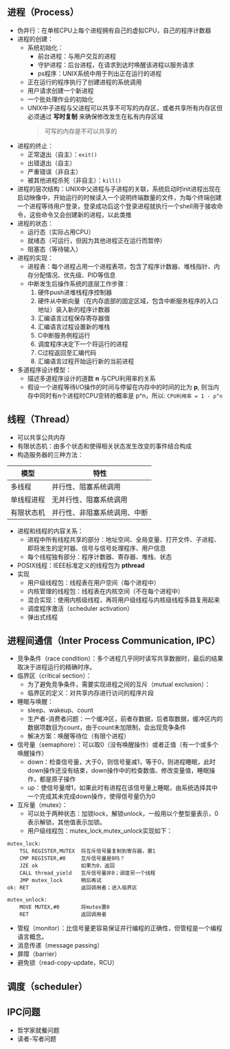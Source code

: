 <title>进程与线程</title>

## 进程（Process）
- 伪并行：在单核CPU上每个进程拥有自己的虚拟CPU，自己的程序计数器
- 进程的创建：
    - 系统初始化：
        - 前台进程：与用户交互的进程
        - 守护进程：后台进程，在请求到达时唤醒该进程以服务请求
        - ps程序：UNIX系统中用于列出正在运行的进程
    - 正在运行的程序执行了创建进程的系统调用
    - 用户请求创建一个新进程
    - 一个批处理作业的初始化
    - UNIX中子进程与父进程可以共享不可写的内存区，或者共享所有内存区但必须通过 **写时复制** 来确保修改发生在私有内存区域
        >可写的内存是不可以共享的
- 进程的终止：
    - 正常退出（自主）：`exit()`
    - 出错退出（自主）
    - 严重错误（非自主）
    - 被其他进程杀死（非自主）：`kill()`
- 进程的层次结构：UNIX中父进程与子进程的关联，系统启动时init进程出现在启动映像中，开始运行的时候读入一个说明终端数量的文件，为每个终端创建一个进程等待用户登录，登录成功后这个登录进程就执行一个shell用于接收命令，这些命令又会创建新的进程，以此类推
- 进程的状态：
    - 运行态（实际占用CPU）
    - 就绪态（可运行，但因为其他进程正在运行而暂停）
    - 阻塞态（等待输入）
- 进程的实现：
    - 进程表：每个进程占用一个进程表项，包含了程序计数器、堆栈指针、内存分配情况、优先级、PID等信息
    - 中断发生后操作系统的底层工作步骤：
        1. 硬件push进堆栈程序控制器
        2. 硬件从中断向量（在内存底部的固定区域，包含中断服务程序的入口地址）装入新的程序计数器
        3. 汇编语言过程保存寄存器值
        4. 汇编语言过程设置新的堆栈
        5. C中断服务例程运行
        6. 调度程序决定下一个将运行的进程
        7. C过程返回至汇编代码
        8. 汇编语言过程开始运行新的当前进程
- 多道程序设计模型：
    - 描述多道程序设计的道数 **n** 与CPU利用率的关系
    - 假设一个进程等待I/O操作的时间与停留在内存中的时间的比为 **p**, 则当内存中同时有n个进程时CPU空转的概率是 p^n，所以: `CPU利用率 = 1 - p^n`

## 线程（Thread）
- 可以共享公共内存
- 有限状态机：由多个状态和使得相关状态发生改变的事件结合构成
- 构造服务器的三种方法：

|模型|特性|
|---|---|
|多线程|并行性、阻塞系统调用|
|单线程进程|无并行性、阻塞系统调用|
|有限状态机|并行性、非阻塞系统调用、中断|

- 进程和线程的内容关系：
    - 进程中所有线程共享的部分：地址空间、全局变量、打开文件、子进程、即将发生的定时器、信号与信号处理程序、用户信息
    - 每个线程独有部分：程序计数器、寄存器、堆栈、状态
- POSIX线程：IEEE标准定义的线程包为 **pthread**
- 实现
    - 用户级线程包：线程表在用户空间（每个进程中）
    - 内核管理的线程包：线程表在内核空间（不在每个进程中）
    - 混合实现：使用内核级线程，再将用户级线程与内核级线程多路复用起来
    - 调度程序激活（scheduler activation）
    - 弹出式线程

## 进程间通信（Inter Process Communication, IPC）
- 竞争条件（race condition）：多个进程几乎同时读写共享数据时，最后的结果取决于进程运行的精确时序。
- 临界区（critical section）：
    - 为了避免竞争条件，需要实现进程之间的互斥（mutual exclusion）：
    - 临界区的定义：对共享内存进行访问的程序片段
- 睡眠与唤醒：
    - sleep、wakeup、count
    - 生产者-消费者问题：一个缓冲区，前者存数据，后者取数据，缓冲区内的数据项数目为count，由于count未加限制，会出现竞争条件
    - 解决方案：唤醒等待位（有限个进程）
- 信号量（semaphore）：可以取0（没有唤醒操作）或者正值（有一个或多个唤醒操作）
    - down：检查信号量，大于0，则信号量减1，等于0，则进程睡眠，此时down操作还没有结束，down操作中的检查数值、修改变量值，睡眠操作，都是原子操作
    - up：使信号量增1，如果此时有进程在该信号量上睡眠，由系统选择其中一个完成其未完成down操作，使得信号量仍为0
- 互斥量（mutex）：
    - 可以处于两种状态：加锁lock，解锁unlock，一般用以个整型量表示，0表示解锁，其他值表示加锁。
    - 用户级线程包：mutex_lock,mutex_unlock实现如下：

```
mutex_lock:
    TSL REGISTER,MUTEX  将互斥信号量复制到寄存器，置1
    CMP REGISTER,#0     互斥信号量是0吗？
    JZE ok              如果为0，返回
    CALL thread_yield   互斥信号量非0；调度另一个线程
    JMP mutex_lock      稍后再试
ok: RET                 返回调用者；进入临界区

mutex_unlock:
    MOVE MUTEX,#0       将mutex置0
    RET                 返回调用者

```
- 管程（monitor）：比信号量更容易保证并行编程的正确性，但管程是一个编程语言概念。
- 消息传递（message passing）
- 屏障（barrier）
- 避免锁（read-copy-update，RCU）

## 调度（scheduler）

## IPC问题
- 哲学家就餐问题
- 读者-写者问题